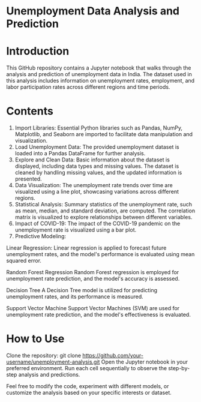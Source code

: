 # Unemployment Data Analysis and Prediction

# Introduction
This GitHub repository contains a Jupyter notebook that walks through the analysis and prediction of unemployment data in India. The dataset used in this analysis includes information on unemployment rates, employment, and labor participation rates across different regions and time periods.

# Contents
1. Import Libraries:
Essential Python libraries such as Pandas, NumPy, Matplotlib, and Seaborn are imported to facilitate data manipulation and visualization.
2. Load Unemployment Data:
The provided unemployment dataset is loaded into a Pandas DataFrame for further analysis.
3. Explore and Clean Data:
Basic information about the dataset is displayed, including data types and missing values.
The dataset is cleaned by handling missing values, and the updated information is presented.
4. Data Visualization:
The unemployment rate trends over time are visualized using a line plot, showcasing variations across different regions.
5. Statistical Analysis:
Summary statistics of the unemployment rate, such as mean, median, and standard deviation, are computed.
The correlation matrix is visualized to explore relationships between different variables.
6. Impact of COVID-19:
The impact of the COVID-19 pandemic on the unemployment rate is visualized using a bar plot.
7. Predictive Modeling:

Linear Regression:
Linear regression is applied to forecast future unemployment rates, and the model's performance is evaluated using mean squared error.

Random Forest Regression
Random Forest regression is employed for unemployment rate prediction, and the model's accuracy is assessed.

Decision Tree
A Decision Tree model is utilized for predicting unemployment rates, and its performance is measured.

Support Vector Machine
Support Vector Machines (SVM) are used for unemployment rate prediction, and the model's effectiveness is evaluated.

# How to Use
Clone the repository: git clone https://github.com/your-username/unemployment-analysis.git
Open the Jupyter notebook in your preferred environment.
Run each cell sequentially to observe the step-by-step analysis and predictions.



Feel free to modify the code, experiment with different models, or customize the analysis based on your specific interests or dataset.
